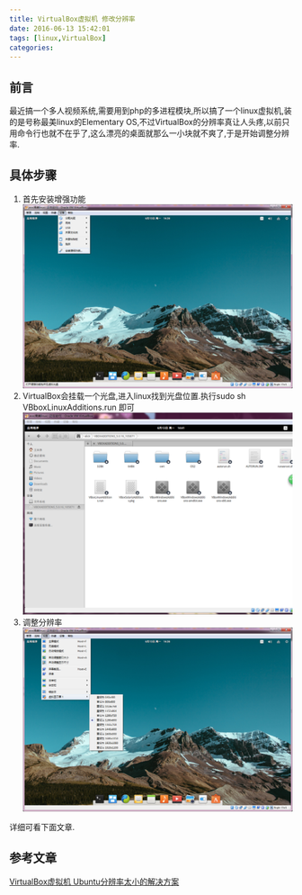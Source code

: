 ```yaml
---
title: VirtualBox虚拟机 修改分辨率
date: 2016-06-13 15:42:01
tags: [linux,VirtualBox]
categories:
---
```


## 前言
  最近搞一个多人视频系统,需要用到php的多进程模块,所以搞了一个linux虚拟机,装的是号称最美linux的Elementary OS,不过VirtualBox的分辨率真让人头疼,以前只用命令行也就不在乎了,这么漂亮的桌面就那么一小块就不爽了,于是开始调整分辨率.
## 具体步骤
  1. 首先安装增强功能
  ![](/image/16-6/1.png)
  2. VirtualBox会挂载一个光盘,进入linux找到光盘位置.执行sudo sh VBboxLinuxAdditions.run 即可
  ![](/image/16-6/2.png)
  3. 调整分辨率
  ![](/image/16-6/3.png)
  
详细可看下面文章.
## 参考文章
[VirtualBox虚拟机 Ubuntu分辨率太小的解决方案](http://blog.csdn.net/yasi_xi/article/details/42388119)